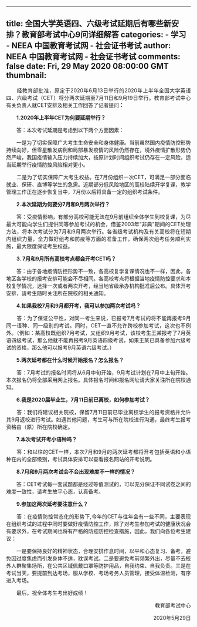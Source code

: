 
---
title: 全国大学英语四、六级考试延期后有哪些新安排？教育部考试中心9问详细解答
categories: 
    - 学习
    - NEEA 中国教育考试网 - 社会证书考试
author: NEEA 中国教育考试网 - 社会证书考试
comments: false
date: Fri, 29 May 2020 08:00:00 GMT
thumbnail: 
---

<div>   
<p style="margin-left:0cm; margin-right:0cm; text-align:justify">　　经教育部批准，原定于2020年6月13日举行的2020年上半年全国大学英语四、六级考试（CET）将分两次延期至7月11日和9月19日举行。教育部考试中心有关负责人就CET安排及相关工作回答了记者提问<strong>：</strong></p>

<p style="margin-left:0cm; margin-right:0cm; text-align:justify">　　<strong>1.2020</strong><strong>年上半年CET为何要延期举行？</strong></p>

<p style="margin-left:0cm; margin-right:0cm; text-align:justify">　　答：本次考试延期是考虑到以下两个方面因素：</p>

<p style="margin-left:0cm; margin-right:0cm; text-align:justify">　　一是为了切实保障广大考生生命安全和身体健康。当前虽然国内疫情防控形势持续向好，但零星散发病例和局部暴发疫情的风险仍然存在，境外疫情扩散形势仍然严峻，我国疫情输入压力持续加大，按原计划时间组织考试仍存在一定风险，适当延期举行疫情防控风险相对更小。</p>

<p style="margin-left:0cm; margin-right:0cm; text-align:justify">　　二是为了切实保障广大考生权益。在7月份组织一次CET，可满足一部分面临就业、保研、直博等学生的急需。近期部分低风险地区的高校陆续开学复课，教学管理工作正在逐步恢复当中，7月份以后将具备一定的组织考试条件。</p>

<p style="margin-left:0cm; margin-right:0cm; text-align:justify">　　<strong>2.</strong><strong>本次延期为何要分7月和9月两次举行？</strong></p>

<p style="margin-left:0cm; margin-right:0cm; text-align:justify">　　答：受疫情影响，有部分高校可能无法在9月前组织全体学生到校复课，为尽最大可能向学生们提供同等参加考试的机会，借鉴2003年“非典”期间的CET处理方法，将本次考试分为7月和9月两次举行。各省级考试机构及有关高校将在短期内组织力量，全力做好组考和防疫等方面的准备工作，确保两次组考任务顺利实施，最大限度保证考生权益。</p>

<p style="margin-left:0cm; margin-right:0cm; text-align:justify">　　<strong>3. 7</strong><strong>月和9月所有高校考点都会开考CET吗？</strong></p>

<p style="margin-left:0cm; margin-right:0cm; text-align:justify">　　答：由于各地疫情防控形势不一致，各高校复学复课情况也不一样，因此，各地区各学校的报考安排可能会不尽相同。各高校考点将根据当地疫情防控要求和本校复学情况，选择一次或者两次开考，经当地省级承办机构批准后公布。具体开考安排，请考生随时关注所在院校的相关通知。</p>

<p style="margin-left:0cm; margin-right:0cm; text-align:justify">　　<strong>4.</strong><strong>如果我校7月和9月都开考，我可以参加两次考试吗？</strong></p>

<p style="margin-left:0cm; margin-right:0cm; text-align:justify">　　答：为了保证公平性，对同一考生来说，已报考7月考试的将不能再报考9月同一语种、同一级别的考试。同时，CET一直不允许跨校参加考试，这次也不例外。（例如：某高校既组织7月考试，又组织9月考试，该校考生王某报考了7月英语四级考试，那么他就不能再报考9月英语四级考试，如果王某已具备参加六级考试的资格，那么他可以报考9月英语六级考试。）</p>

<p style="margin-left:0cm; margin-right:0cm; text-align:justify">　　<strong>5.</strong><strong>两次延考都在什么时候开始报名？怎么报名？ </strong></p>

<p style="margin-left:0cm; margin-right:0cm; text-align:justify">　　答：7月考试的报名时间将从6月中旬开始，9月考试计划在7月中上旬开始。本次报名仍将全部采用网上报名。具体报名时间和报名网址请大家关注所在院校通知。</p>

<p style="margin-left:0cm; margin-right:0cm; text-align:justify">　　<strong>6.</strong><strong>我是2020届毕业生，7月11日前已离校，如何参加考试？</strong></p>

<p style="margin-left:0cm; margin-right:0cm; text-align:justify">　　答：我们将建议相关院校，保留7月11日前已毕业离校学生的报考资格并允许其9月返校进行考试。如遇其他问题，考生可与所在院校进行沟通，最终考生报考资格由（原）所在院校确定。</p>

<p style="margin-left:0cm; margin-right:0cm; text-align:justify">　　<strong>7.</strong><strong>本次考试开考小语种吗？</strong></p>

<p style="margin-left:0cm; margin-right:0cm; text-align:justify">　　答：和以往的CET一样，本次7月和9月的两次延考都将开考包括英语和小语种在内的全部级别，考试具体安排可以查看报名网站的开考说明。</p>

<p style="margin-left:0cm; margin-right:0cm; text-align:justify">　　<strong>8.7</strong><strong>月和9月两次考试会不会出现难度不一样的情况？</strong></p>

<p style="margin-left:0cm; margin-right:0cm; text-align:justify">　　答：CET考试每一套试题都是经过等值测试的，可以充分保证不同试卷之间的难度一致性，请考生放平心态，认真备考。</p>

<p style="margin-left:0cm; margin-right:0cm; text-align:justify">　　<strong>9.</strong><strong>参加这两次延考要注意什么？</strong></p>

<p style="margin-left:0cm; margin-right:0cm; text-align:justify">　　答：在疫情防控常态化的形势下,今年的CET与往年会有一些不同，主要表现在组织考试的过程中同时要做好疫情防控工作，除了对考生参加考试的健康状况会有要求外，在考试期间也将有严格的防疫防控检查措施，因此，我们向各位考生建议：</p>

<p style="margin-left:0cm; margin-right:0cm; text-align:justify">　　一是要保持良好的精神状态，合理安排作息时间，以平和心态复习、备考，避免因过度焦虑而引发身体不适，耽误考试。二是要避免考前频繁外出，尽量不去校外人群聚集场所，在公共区域佩戴口罩等防护用品，自我约束、自我负责。三是在考试当天，要提前到达考场，服从学校、考场考务人员管理，接受体温检测，有序进入考场。</p>

<p style="margin-left:0cm; margin-right:0cm; text-align:justify">　　最后，祝全体考生考出好成绩！</p>

<p style="margin-left:0cm; margin-right:0cm; text-align:right">　　教育部考试中心</p>

<p style="margin-left:0cm; margin-right:0cm; text-align:right">　　2020年5月29日</p>  
</div>
            